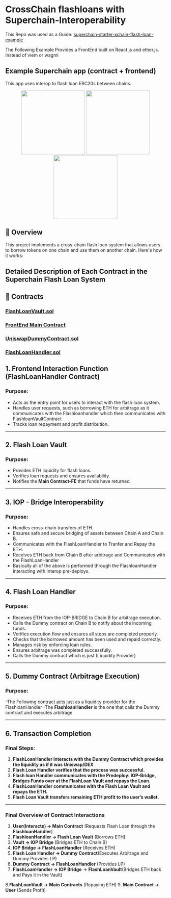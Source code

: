 # CrossChain flashloans with Superchain-Interoperability

This Repo was used as a Guide: [superchain-starter-xchain-flash-loan-example](https://github.com/ethereum-optimism/superchain-starter-xchain-flash-loan-example/blob/main/README.md)  

The Following Example Provides a FrontEnd built on React.js and ether.js. Instead of viem or wagmi  

## Example Superchain app (contract + frontend)  
This app uses interop to flash loan ERC20s between chains.  

<p align="center">
  <img src="https://github.com/user-attachments/assets/00cb1565-530a-42e5-8163-edb883483390" width="200">
  <img src="https://github.com/user-attachments/assets/b1be8a63-8364-41e7-8134-1cacd4d79f5e" width="200">
  <img src="https://github.com/user-attachments/assets/f245a645-49c5-4ed8-bca7-885bd0c95365" width="200">
</p>

## 📝 Overview

This project implements a cross-chain flash loan system that allows users to borrow tokens on one chain and use them on another chain. Here's how it works:
## Detailed Description of Each Contract in the Superchain Flash Loan System

## 🔗 Contracts

  ### [FlashLoanVault.sol](https://github.com/aaryan-gulia/superchain-interop-flashloans/blob/main/contracts/src/FlashLoanVault.sol)
  ### [FrontEnd Main Contract](https://github.com/aaryan-gulia/superchain-interop-flashloans/tree/main/front-end/flashloan-app/src)
  ### [UniswapDummyContract.sol](https://github.com/aaryan-gulia/superchain-interop-flashloans/blob/main/contracts/src/UniswapDummyContract.sol)
  ### [FlashLoanHandler.sol](https://github.com/aaryan-gulia/superchain-interop-flashloans/blob/main/contracts/src/FlashLoanHandler.sol)
  
## 1. Frontend Interaction Function (FlashLoanHandler Contract)
### Purpose:
- Acts as the entry point for users to interact with the flash loan system.
- Handles user requests, such as borrowing ETH for arbitrage as it communicates with the Flashloanhandler which then communicates with FlashloanVaultContract 
- Tracks loan repayment and profit distribution. 

---

## 2. Flash Loan Vault
### Purpose:
- Provides ETH liquidity for flash loans.
- Verifies loan requests and ensures availability. 
- Notifies the **Main Contract-FE** that funds have returned.
  
---

## 3. IOP - Bridge Interoperability
### Purpose:
- Handles cross-chain transfers of ETH.
- Ensures safe and secure bridging of assets between Chain A and Chain B.
- Communicates with the FlashLoanHandler to Tranfer and Repay the ETH.
- Receives ETH back from Chain B after arbitrage and Communicates with the FlashLoanHandler
- Basically all of the above is performed through the FlashloanHandler interacting with Interop pre-deploys. 

---

## 4. Flash Loan Handler
### Purpose:
- Receives ETH from the IOP-BRIDGE to Chain B for arbitrage execution.
- Calls the Dummy contract on Chain B to notify about the incoming funds.
- Verifies execution flow and ensures all steps are completed properly.
- Checks that the borrowed amount has been used and repaid correctly.
- Manages risk by enforcing loan rules.
- Ensures arbitrage was completed successfully.
- Calls the Dummy contract which is just (Liquidity Provider)

---

## 5. Dummy Contract (Arbitrage Execution)
### Purpose:
-The Following contract acts just as a liquidity provider for the FlashloanHandler 
-The **FlashloanHandler** is the one that calls the Dummy contract and executes arbitrage

---

## 6. Transaction Completion
### Final Steps:
1. **FlashLoanHandler interacts with the Dummy Contract which provides the liquidity as if it was Uniswap/DEX**
2. **Flash Loan Handler verifies that the process was successful.**
3. **Flash loan Handler communicates with the Predeploy: IOP-Bridge, Bridges Funds over at the FlashLoan Vault and repays the Loan.**
4. **FlashLoanHandler communicates with the Flash Loan Vault and repays the ETH.**
5. **Flash Loan Vault transfers remaining ETH profit to the user’s wallet.**

---

### Final Overview of Contract Interactions
1. **User(Interacts) → Main Contract** (Requests Flash Loan through the **FlashloanHandler**)
2. **FlashloanHandler → Flash Loan Vault** (Borrows ETH)
3. **Vault → IOP Bridge** (Bridges ETH to Chain B)
4. **IOP Bridge → FlashLoanHandler** (Receives ETH)
5. **Flash Loan Handler → Dummy Contract**(Executes Arbitrage and Dummy Provides LP)
6. **Dummy Contract → FlashLoanHandler** (Provides LP)
7. **FlashLoanHandler → IOP Bridge** → **FlashLoanVault**(Bridges ETH back and Pays it in the Vault)

8.**FlashLoanVault → Main Contracts** (Repaying ETH) 
9. **Main Contract → User** (Sends Profit)






